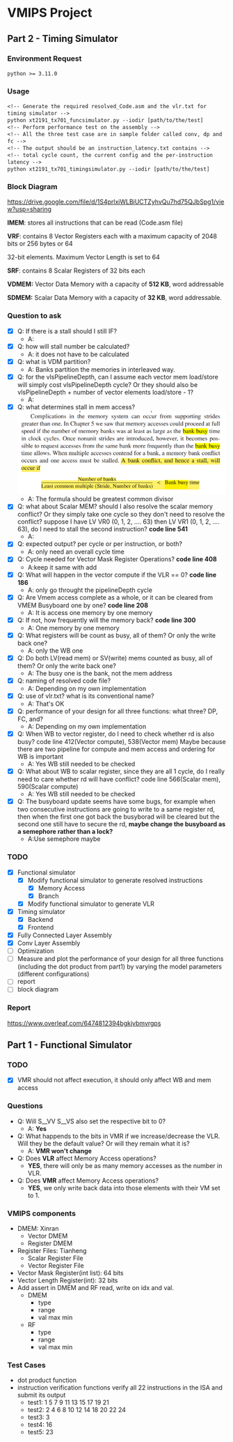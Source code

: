 # VMIPS Project

## Part 2 - Timing Simulator

### Environment Request
```
python >= 3.11.0
```
### Usage
```
<!-- Generate the required resolved_Code.asm and the vlr.txt for timing simulator -->
python xt2191_tx701_funcsimulator.py --iodir [path/to/the/test]
<!-- Perform performance test on the assembly -->
<!-- All the three test case are in sample folder called conv, dp and fc -->
<!-- The output should be an instruction_latency.txt contains -->
<!-- total cycle count, the current config and the per-instruction latency -->
python xt2191_tx701_timingsimulator.py --iodir [path/to/the/test]
```

### Block Diagram

https://drive.google.com/file/d/1S4prlxiWLBiUCTZyhvQu7hd75QJbSpg1/view?usp=sharing



**IMEM**: stores all instructions that can be read (Code.asm file)

**VRF**: contains 8 Vector Registers each with a maximum capacity of 2048 bits or 256 bytes or 64

32-bit elements. Maximum Vector Length is set to 64

**SRF**: contains 8 Scalar Registers of 32 bits each

**VDMEM:** Vector Data Memory with a capacity of **512 KB**, word addressable

**SDMEM:** Scalar Data Memory with a capacity of **32 KB**, word addressable.

### Question to ask
- [x] Q: If there is a stall should I still IF?
  - A: 
- [x] Q: how will stall number be calculated? 
  - A: it does not have to be calculated
- [x] Q: what is VDM partition?
  - A: Banks partition the memories in interleaved way.
- [x] Q: for the vlsPipelineDepth, can I assume each vector mem load/store will simply cost vlsPipelineDepth cycle? Or they should also be vlsPipelineDepth + number of vector elements load/store - 1?
  - A:
- [x] Q: what determines stall in mem access? ![bank_conflict](readme_pic/WeChat%20Image_20230420232250.png)
  - A: The formula should be greatest common divisor
- [x] Q: what about Scalar MEM? should I also resolve the scalar memory conflict? Or they simply take one cycle so they don't need to resolve the conflict? suppose I have LV VR0 (0, 1, 2, …. 63) then LV VR1 (0, 1, 2, …. 63), do I need to stall the second instruction? **code line 541**
  - A: 
- [x] Q: expected output? per cycle or per instruction, or both?
  - A: only need an overall cycle time
- [x] Q: Cycle needed for Vector Mask Register Operations? **code line 408**
  - A:keep it same with add
- [x] Q: What will happen in the vector compute if the VLR == 0? **code line 186**
  - A: only go throught the pipelineDepth cycle
- [x] Q: Are Vmem access complete as a whole, or it can be cleared from VMEM Busyboard one by one? **code line 208**
  - A: It is access one memory by one memory
- [x] Q: If not, how frequently will the memory back? **code line 300**
  - A: One memory by one memory
- [x] Q: What registers will be count as busy, all of them? Or only the write back one?
  - A: only the WB one
- [x] Q: Do both LV(read mem) or SV(write) mems counted as busy, all of them? Or only the write back one?
  - A: The busy one is the bank, not the mem address
- [x] Q: naming of resolved code file?
  - A: Depending on my own implementation
- [x] Q: use of vlr.txt? what is its conventional name?
  - A: That's OK
- [x] Q: performance of your design for all three functions: what three? DP, FC, and?
  - A: Depending on my own implementation
- [x] Q: When WB to vector register, do I need to check whether rd is also busy? code line 412(Vector compute), 538(Vector mem) Maybe because there are two pipeline for compute and mem access and ordering for WB is important
  - A: Yes WB still needed to be checked
- [x] Q: What about WB to scalar register, since they are all 1 cycle, do I really need to care whether rd will have conflict? code line 566(Scalar mem), 590(Scalar compute)
  - A: Yes WB still needed to be checked
- [x] Q: The busyboard update seems have some bugs, for example when two consecutive instructions are going to write to a same register rd, then when the first one got back the busyborad will be cleared but the second one still have to secure the rd, **maybe change the busyboard as a semephore rather than a lock?**
  - A:Use semephore maybe


### TODO
- [x] Functional simulator
  - [x] Modify functional simulator to generate resolved instructions
    - [x] Memory Access
    - [x] Branch
  - [x] Modify functional simulator to generate VLR
- [x] Timing simulator
  - [x] Backend
  - [x] Frontend
- [x] Fully Connected Layer Assembly
- [x] Conv Layer Assembly
- [ ] Optimization
- [ ] Measure and plot the performance of your design for all three functions (including the dot product from part1) by varying the model parameters (different configurations)
- [ ] report
- [ ] block diagram

### Report

https://www.overleaf.com/6474812394bgkjvbmvrgps









## Part 1 - Functional Simulator

### TODO

- [x] VMR should not affect execution, it should only affect WB and mem access

### Questions

- Q: Will S__VV S__VS also set the respective bit to 0?
  - A: **Yes**
- Q: What happends to the bits in VMR if we increase/decrease the VLR. Will they be the default value? Or will they remain what it is?
  - A: **VMR won't change**
- Q: Does **VLR** affect Memory Access operations?
  - **YES**, there will only be as many memory accesses as the number in VLR.
- Q: Does **VMR** affect Memory Access operations?
  - **YES**, we only write back data into those elements with their VM set to 1.

### VMIPS components

- DMEM: Xinran
  - Vector DMEM
  - Register DMEM
- Register Files: Tianheng
  - Scalar Register File
  - Vector Register File
- Vector Mask Register(int list): 64 bits
- Vector Length Register(int): 32 bits
- Add assert in DMEM and RF read, write on idx and val.
  - DMEM
    - type
    - range
    - val max min
  - RF
    - type
    - range
    - val max min

### Test Cases

- dot product function
- instruction verification functions
  verify all 22 instructions in the ISA and submit its output
  - test1:
    1 5 7 9 11 13 15 17 19 21
  - test2:
    2 4 6 8 10 12 14 18 20 22 24
  - test3:
    3
  - test4:
    16
  - test5:
    23
